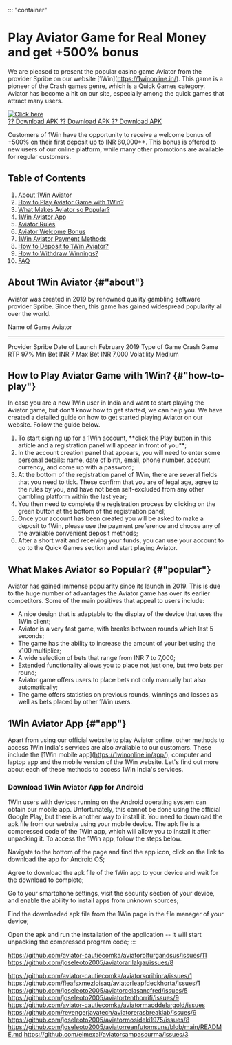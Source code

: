 ::: \"container\"
# Play Aviator Game for Real Money and get +500% bonus

We are pleased to present the popular casino game Aviator from the
provider Spribe on our website \[1Win\](https://1winonline.in/). This
game is a pioneer of the Crash games genre, which is a Quick Games
category. Aviator has become a hit on our site, especially among the
quick games that attract many users.

[![Click
here](https://readscoops.com/wp-content/uploads/2023/03/Readscoop-aviator-1-1.jpg)](https://traff.sbs/deff)\
[?? Download APK ?? Download APK ?? Download
APK](https://traff.sbs/deff)

Customers of 1Win have the opportunity to receive a welcome bonus of
+500% on their first deposit up to INR 80,000\*\*. This bonus is offered
to new users of our online platform, while many other promotions are
available for regular customers.

## Table of Contents

1.  [About 1Win Aviator](\%22#about\%22)
2.  [How to Play Aviator Game with 1Win?](\%22#how-to-play\%22)
3.  [What Makes Aviator so Popular?](\%22#popular\%22)
4.  [1Win Aviator App](\%22#app\%22)
5.  [Aviator Rules](\%22#rules\%22)
6.  [Aviator Welcome Bonus](\%22#welcome\%22)
7.  [1Win Aviator Payment Methods](\%22#methods\%22)
8.  [How to Deposit to 1Win Aviator?](\%22#deposit\%22)
9.  [How to Withdraw Winnings?](\%22#withdraw\%22)
10. [FAQ](\%22#faq\%22)

## About 1Win Aviator {#"about"}

Aviator was created in 2019 by renowned quality gambling software
provider Spribe. Since then, this game has gained widespread popularity
all over the world.

  Name of Game     Aviator
  ---------------- ---------------
  Provider         Spribe
  Date of Launch   February 2019
  Type of Game     Crash Game
  RTP              97%
  Min Bet          INR 7
  Max Bet          INR 7,000
  Volatility       Medium

## How to Play Aviator Game with 1Win? {#"how-to-play"}

In case you are a new 1Win user in India and want to start playing the
Aviator game, but don't know how to get started, we can help you. We
have created a detailed guide on how to get started playing Aviator on
our website. Follow the guide below.

1.  To start signing up for a 1Win account, \*\*click the Play button in
    this article and a registration panel will appear in front of
    you\*\*;
2.  In the account creation panel that appears, you will need to enter
    some personal details: name, date of birth, email, phone number,
    account currency, and come up with a password;
3.  At the bottom of the registration panel of 1Win, there are several
    fields that you need to tick. These confirm that you are of legal
    age, agree to the rules by you, and have not been self-excluded from
    any other gambling platform within the last year;
4.  You then need to complete the registration process by clicking on
    the green button at the bottom of the registration panel;
5.  Once your account has been created you will be asked to make a
    deposit to 1Win, please use the payment preference and choose any of
    the available convenient deposit methods;
6.  After a short wait and receiving your funds, you can use your
    account to go to the Quick Games section and start playing Aviator.

## What Makes Aviator so Popular? {#"popular"}

Aviator has gained immense popularity since its launch in 2019. This is
due to the huge number of advantages the Aviator game has over its
earlier competitors. Some of the main positives that appeal to users
include:

-   A nice design that is adaptable to the display of the device that
    uses the 1Win client;
-   Aviator is a very fast game, with breaks between rounds which last 5
    seconds;
-   The game has the ability to increase the amount of your bet using
    the x100 multiplier;
-   A wide selection of bets that range from INR 7 to 7,000;
-   Extended functionality allows you to place not just one, but two
    bets per round;
-   Aviator game offers users to place bets not only manually but also
    automatically;
-   The game offers statistics on previous rounds, winnings and losses
    as well as bets placed by other 1Win users.

## 1Win Aviator App {#"app"}

Apart from using our official website to play Aviator online, other
methods to access 1Win India's services are also available to our
customers. These include the \[1Win mobile
app\](https://1winonline.in/app/), computer and laptop app and the
mobile version of the 1Win website. Let's find out more about each of
these methods to access 1Win India's services.

### Download 1Win Aviator App for Android

1Win users with devices running on the Android operating system can
obtain our mobile app. Unfortunately, this cannot be done using the
official Google Play, but there is another way to install it. You need
to download the apk file from our website using your mobile device. The
apk file is a compressed code of the 1Win app, which will allow you to
install it after unpacking it. To access the 1Win app, follow the steps
below.

Navigate to the bottom of the page and find the app icon, click on the
link to download the app for Android OS;

Agree to download the apk file of the 1Win app to your device and wait
for the download to complete;

Go to your smartphone settings, visit the security section of your
device, and enable the ability to install apps from unknown sources;

Find the downloaded apk file from the 1Win page in the file manager of
your device;

Open the apk and run the installation of the application -- it will
start unpacking the compressed program code;
:::




https://github.com/aviator-cautiecomka/aviatorolfurgandsus/issues/11
https://github.com/joseleoto2005/aviatorarilalgar/issues/8

https://github.com/aviator-cautiecomka/aviatorsorihinra/issues/1
https://github.com/fleafsxmezloisaq/aviatorleapfdeckhorta/issues/1
https://github.com/joseleoto2005/aviatorcelasancfred/issues/5
https://github.com/joseleoto2005/aviatortenthorrifi/issues/9
https://github.com/aviator-cautiecomka/aviatormacddelargold/issues
https://github.com/revengerjavatech/aviatorerasbreaklab/issues/9
https://github.com/joseleoto2005/aviatormosideki1975/issues/8
https://github.com/joseleoto2005/aviatorreanfutomsuns/blob/main/README.md
https://github.com/elmexal/aviatorsampasourma/issues/3
